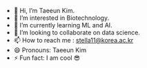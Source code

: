 - 👋 Hi, I’m Taeeun Kim.
- 👀 I’m interested in Biotechnology.
- 🌱 I’m currently learning ML and AI.
- 💞️ I’m looking to collaborate on data science.
- 📫 How to reach me : stella11@korea.ac.kr 
- 😄 Pronouns: Taeeun Kim
- ⚡ Fun fact: I am cool 😎 

<!---
cete03/cete03 is a ✨ special ✨ repository because its `README.md` (this file) appears on your GitHub profile.
You can click the Preview link to take a look at your changes.
--->
